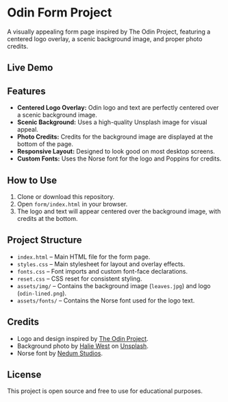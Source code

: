# Odin Form Project

A visually appealing form page inspired by The Odin Project, featuring a centered logo overlay, a scenic background image, and proper photo credits.

## Live Demo

<!-- Add your live demo link here if available -->

## Features

- **Centered Logo Overlay:** Odin logo and text are perfectly centered over a scenic background image.
- **Scenic Background:** Uses a high-quality Unsplash image for visual appeal.
- **Photo Credits:** Credits for the background image are displayed at the bottom of the page.
- **Responsive Layout:** Designed to look good on most desktop screens.
- **Custom Fonts:** Uses the Norse font for the logo and Poppins for credits.

## How to Use

1. Clone or download this repository.
2. Open `form/index.html` in your browser.
3. The logo and text will appear centered over the background image, with credits at the bottom.

## Project Structure

- `index.html` – Main HTML file for the form page.
- `styles.css` – Main stylesheet for layout and overlay effects.
- `fonts.css` – Font imports and custom font-face declarations.
- `reset.css` – CSS reset for consistent styling.
- `assets/img/` – Contains the background image (`leaves.jpg`) and logo (`odin-lined.png`).
- `assets/fonts/` – Contains the Norse font used for the logo text.

## Credits

- Logo and design inspired by [The Odin Project](https://www.theodinproject.com/).
- Background photo by [Halie West](https://unsplash.com/@haliewest) on [Unsplash](https://unsplash.com/).
- Norse font by [Nedum Studios](https://www.dafont.com/norse.font).

## License

This project is open source and free to use for educational purposes.

